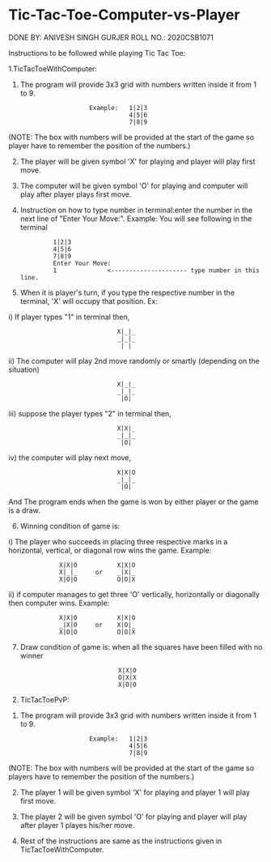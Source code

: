 # Tic-Tac-Toe-Computer-vs-Player

DONE BY: ANIVESH SINGH GURJER
ROLL NO.: 2020CSB1071

Instructions to be followed while playing Tic Tac Toe:

1.TicTacToeWithComputer:

1) The program will provide 3x3 grid with numbers written inside it from 1 to 9.
                             
                          Example:   1|2|3
                                     4|5|6
                                     7|8|9
(NOTE: The box with numbers will be provided at the start of the game so player have to remember the position of the numbers.) 
                        
2) The player will be given symbol 'X' for playing and player will play first move.

3) The computer will be given symbol 'O' for playing and computer will play after player    plays first move.

4) Instruction on how to type number in terminal:enter the number in the next line of 
"Enter Your Move:". 
Example: You will see following in the terminal

                1|2|3
                4|5|6
                7|8|9
                Enter Your Move:
                1              <--------------------- type number in this line.




5) When it is player's turn, if you type the respective number in the terminal, 'X' will    occupy that position. Ex: 

i) If player types "1" in terminal then,

                                  X|_|_ 
                                  _|_|_
                                   | |  
ii) The computer will play 2nd move randomly or smartly (depending on the situation)

                                  X|_|_ 
                                  _|_|_
                                   |O|  

iii) suppose the player types "2" in terminal then,

                                  X|X|_ 
                                  _|_|_
                                   |O|  

iv) the computer will play next move,

                                  X|X|O
                                  _|_|_
                                   |O|  

And The program ends when the game is won by either player or the game is a draw.

6) Winning condition of game is: 

i) The player who succeeds in placing three respective marks in a horizontal, vertical, or diagonal row wins the game.
   Example:
   
                  X|X|O           X|X|O
                  X|_|_     or    _|X|_
                  X|O|O           O|O|X
                                     

ii) if computer manages to get three 'O' vertically, horizontally or diagonally then computer wins.
    Example:  
    
                  X|X|O           X|X|O
                  _|X|O     or    X|O|_
                  X|O|O           O|O|X


7) Draw condition of game is: when all the squares have been filled with no winner

                                  X|X|O
                                  O|X|X
                                  X|O|O

2. TicTacToePvP:

1) The program will provide 3x3 grid with numbers written inside it from 1 to 9.
                             
                          Example:   1|2|3
                                     4|5|6
                                     7|8|9

(NOTE: The box with numbers will be provided at the start of the game so players have to remember the position of the numbers.) 

2) The player 1 will be given symbol 'X' for playing and player 1 will play first move.

3) The player 2 will be given symbol 'O' for playing and player will play after player 1 playes his/her move.

4) Rest of the instructions are same as the instructions given in TicTacToeWithComputer.
